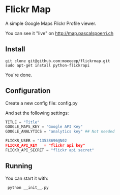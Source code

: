 Flickr Map
==========

A simple Google Maps Flickr Profile viewer. 

You can see it "live" on http://map.pascalspoerri.ch

Install
-------

```
git clone git@github.com:moeeeep/flickrmap.git
sudo apt-get install python-flickrapi
```

You're done. 

Configuration
-------------
Create a new config file: config.py

And set the following settings:

```python
TITLE = "Title"
GOOGLE_MAPS_KEY = "Google API Key"
GOOGLE_ANALYTICS = "analytics key" ## Not needed

FLICKR_USER = "13538696@N02
FLICKR_API_KEY   = "flickr api key"
FLICKR_API_SECRET = "flickr api secret"
```

Running
-------

You can start it with:

```
 python __init__.py
```
